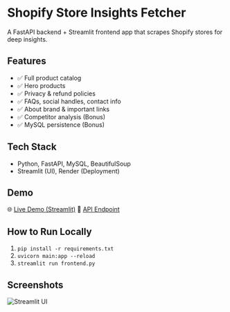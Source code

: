# Shopify Store Insights Fetcher

A FastAPI backend + Streamlit frontend app that scrapes Shopify stores for deep insights.

## Features
- ✅ Full product catalog
- ✅ Hero products
- ✅ Privacy & refund policies
- ✅ FAQs, social handles, contact info
- ✅ About brand & important links
- ✅ Competitor analysis (Bonus)
- ✅ MySQL persistence (Bonus)

## Tech Stack
- Python, FastAPI, MySQL, BeautifulSoup
- Streamlit (UI), Render (Deployment)

## Demo
🌐 [Live Demo (Streamlit)](https://yourname-shopify.streamlit.app)
🔗 [API Endpoint](https://shopify-insights-api.onrender.com/insights)

## How to Run Locally
1. `pip install -r requirements.txt`
2. `uvicorn main:app --reload`
3. `streamlit run frontend.py`

## Screenshots

![Streamlit UI](screenshot.png)

